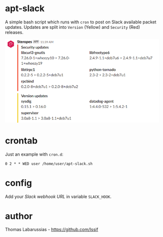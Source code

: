 # apt-slack

A simple bash script which runs with `cron` to post on Slack available packet updates. Updates are split into `Version` (Yellow) and `Security` (Red) releases.

![screenshot](./img/screenshot.png)

# crontab

Just an example with `cron.d`:
```
0 2 * * WED user /home/user/apt-slack.sh
```

# config

Add your *Slack webhook URL* in variable `SLACK_HOOK`.

# author

Thomas Labarussias - https://github.com/Issif